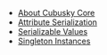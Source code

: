 * [About Cubusky Core](index.md)
* [Attribute Serialization](AttributeSerialization.md)
* [Serializable Values](SerializableValues.md)
* [Singleton Instances](Instance.md)